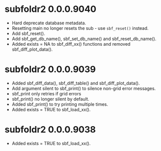 # subfoldr2 0.0.0.9040

- Hard deprecate database metadata.
- Resetting main no longer resets the sub - use `sbf_reset()` instead.
- Add sbf_reset().
- Add sbf_get_db_name(), sbf_set_db_name() and sbf_reset_db_name().
- Added exists = NA to sbf_diff_xx() functions and removed sbf_diff_plot_data().


# subfoldr2 0.0.0.9039

- Added sbf_diff_data(), sbf_diff_table() and sbf_diff_plot_data().
- Add argument silent to sbf_print() to silence non-grid error messages.
- sbf_print only retries if grid errors
- sbf_print() no longer silent by default.
- Added sbf_print() to try printing multiple times.
- Added exists = TRUE to sbf_load_xx().


# subfoldr2 0.0.0.9038

- Added exists = TRUE to sbf_load_xx().


